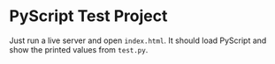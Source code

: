 # PyScript Test Project
Just run a live server and open `index.html`. It should load PyScript and show the printed values from `test.py`.